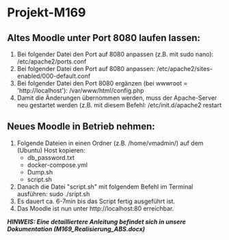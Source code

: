# Projekt-M169
## Altes Moodle unter Port 8080 laufen lassen:
1. Bei folgender Datei den Port auf 8080 anpassen (z.B. mit sudo nano): /etc/apache2/ports.conf
2. Bei folgender Datei den Port auf 8080 anpassen: /etc/apache2/sites-enabled/000-default.conf
3. Bei folgender Datei den Port 8080 ergänzen (bei wwwroot = 'http://localhost'): /var/www/html/config.php
4. Damit die Änderungen übernommen werden, muss der Apache-Server neu gestartet werden (z.B. mit diesem Befehl: /etc/init.d/apache2 restart

## Neues Moodle in Betrieb nehmen:
1. Folgende Dateien in einen Ordner (z.B. /home/vmadmin/) auf dem (Ubuntu) Host kopieren:
    - db_password.txt
    - docker-compose.yml
    - Dump.sh
    - script.sh
2. Danach die Datei "script.sh" mit folgendem Befehl im Terminal ausführen: sudo ./sript.sh
3. Es dauert ca. 6-7min bis das Script fertig ausgeführt ist. 
4. Das Moodle ist nun unter http://localhost:80 erreichbar.

***HINWEIS: Eine detailliertere Anleitung befindet sich in unsere Dokumentation (M169_Realisierung_ABS.docx)***
